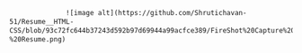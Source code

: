 

                  ![image alt](https://github.com/Shrutichavan-51/Resume__HTML-CSS/blob/93c72fc644b37243d592b97d69944a99acfce389/FireShot%20Capture%20011%20-%20Resume.png)                          
